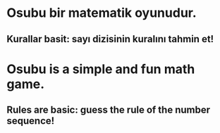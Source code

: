 # Osubu bir matematik oyunudur.
## Kurallar basit: sayı dizisinin kuralını tahmin et!

# Osubu is a simple and fun math game.
## Rules are basic: guess the rule of the number sequence!